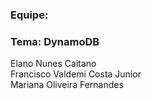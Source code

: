 ### Equipe: 

### Tema: DynamoDB

Elano Nunes Caitano <br>
Francisco Valdemi Costa Junior<br>
Mariana Oliveira Fernandes<br>
